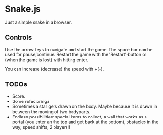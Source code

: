 # Snake.js

Just a simple snake in a browser.

## Controls

Use the arrow keys to navigate and start the game. The space bar can be
used for pause/continue. Restart the game with the 'Restart'-button or
(when the game is lost) with hitting enter.

You can increase (decrease) the speed with +(-).

## TODOs

- Score.
- Some refactorings
- Sometimes a star gets drawn on the body. Maybe because it is drawn in
  between the moving of two bodyparts.
- Endless possibilities: special items to collect, a wall that works as
  a portal (you enter an the top and get back at the bottom), obstacles
in the way, speed shifts, 2 player(!)
